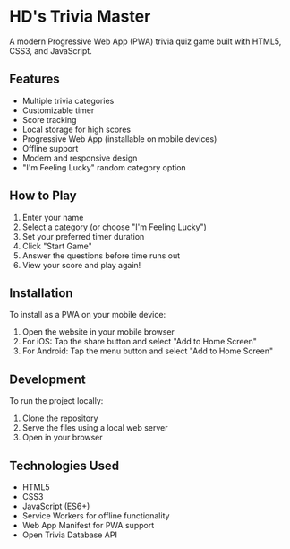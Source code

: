 # HD's Trivia Master

A modern Progressive Web App (PWA) trivia quiz game built with HTML5, CSS3, and JavaScript.

## Features

- Multiple trivia categories
- Customizable timer
- Score tracking
- Local storage for high scores
- Progressive Web App (installable on mobile devices)
- Offline support
- Modern and responsive design
- "I'm Feeling Lucky" random category option

## How to Play

1. Enter your name
2. Select a category (or choose "I'm Feeling Lucky")
3. Set your preferred timer duration
4. Click "Start Game"
5. Answer the questions before time runs out
6. View your score and play again!

## Installation

To install as a PWA on your mobile device:

1. Open the website in your mobile browser
2. For iOS: Tap the share button and select "Add to Home Screen"
3. For Android: Tap the menu button and select "Add to Home Screen"

## Development

To run the project locally:

1. Clone the repository
2. Serve the files using a local web server
3. Open in your browser

## Technologies Used

- HTML5
- CSS3
- JavaScript (ES6+)
- Service Workers for offline functionality
- Web App Manifest for PWA support
- Open Trivia Database API
